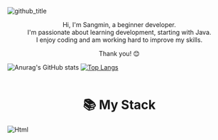 ![github_title](https://github.com/user-attachments/assets/92e5e830-715d-48db-8d40-cfb780057038)  

<div align="center">
  <p>
Hi, I'm Sangmin, a beginner developer.<br>
I'm passionate about learning development, starting with Java.<br>
I enjoy coding and am working hard to improve my skills.<br>

Thank you! 😊</p>
</div>

![Anurag's GitHub stats](https://github-readme-stats.vercel.app/api?username=sangmin102&show_icons=true&bg_color=00000000)
[![Top Langs](https://github-readme-stats.vercel.app/api/top-langs/?username=anuraghazra&show_layout=donut)](https://github.com/anuraghazra/github-readme-stats)<br>
<br>

<div>
  <h1 align="center">📚 My Stack</h1>
  <img alt="Html" src ="https://img.shields.io/badge/HTML5-E34F26.svg?&style=for-the-badge&logo=HTML5&logoColor=white"/> 
  
</div>



